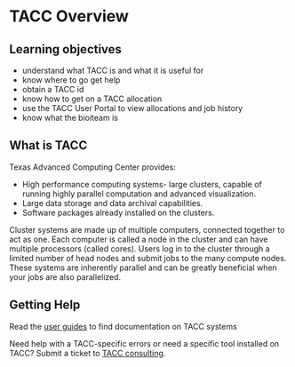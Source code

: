 # TACC Overview

## Learning objectives
- understand what TACC is and what it is useful for
- know where to go get help
- obtain a TACC id 
- know how to get on a TACC allocation
- use the TACC User Portal to view allocations and job history
- know what the bioiteam is

## What is TACC
Texas Advanced Computing Center provides:
- High performance computing systems- large clusters, capable of running highly parallel computation and advanced visualization.
- Large data storage and data archival capabilities.
- Software packages already installed on the clusters.

Cluster systems are made up of multiple computers, connected together to act as one. Each computer is called a node in the cluster and can have multiple processors (called cores).  Users log in to the cluster through a limited number of head nodes and submit jobs to the many compute nodes.  These systems are inherently parallel and can be greatly beneficial when your jobs are also parallelized.

## Getting Help
Read the [user guides](https://www.tacc.utexas.edu/user-services/user-guides) to find documentation on TACC systems

Need help with a TACC-specific errors or need a specific tool installed on TACC? Submit a ticket to [TACC consulting](https://portal.tacc.utexas.edu).  

